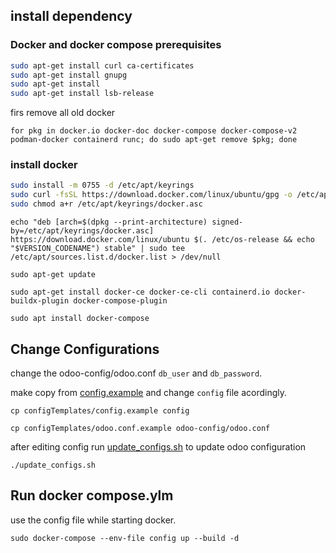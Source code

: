 

## install dependency

### Docker and docker compose prerequisites
```sh 
sudo apt-get install curl ca-certificates
sudo apt-get install gnupg
sudo apt-get install 
sudo apt-get install lsb-release 
```

firs remove all old docker

 `for pkg in docker.io docker-doc docker-compose docker-compose-v2 podman-docker containerd runc; do sudo apt-get remove $pkg; done`

### install docker
```sh
sudo install -m 0755 -d /etc/apt/keyrings
sudo curl -fsSL https://download.docker.com/linux/ubuntu/gpg -o /etc/apt/keyrings/docker.asc
sudo chmod a+r /etc/apt/keyrings/docker.asc
```

`echo "deb [arch=$(dpkg --print-architecture) signed-by=/etc/apt/keyrings/docker.asc] https://download.docker.com/linux/ubuntu $(. /etc/os-release && echo "$VERSION_CODENAME") stable" | sudo tee /etc/apt/sources.list.d/docker.list > /dev/null`

`sudo apt-get update`

`sudo apt-get install docker-ce docker-ce-cli containerd.io docker-buildx-plugin docker-compose-plugin`

`sudo apt install docker-compose`

## Change Configurations

change the odoo-config/odoo.conf `db_user` and `db_password`.

make copy from [config.example](config.example) and change `config` file acordingly.

`cp configTemplates/config.example config`

`cp configTemplates/odoo.conf.example odoo-config/odoo.conf`

after editing config run [update_configs.sh](update_configs.sh) to update odoo configuration

`./update_configs.sh` 

## Run docker compose.ylm 

use the config file while starting docker.

`sudo docker-compose --env-file config up --build -d`